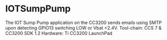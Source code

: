 # IOTSumpPump
The IOT Sump Pump application on the CC3200 sends emails using SMTP upon detecting GPIO13 switching LOW or Vbat &lt;2.4V. 
Tool-chain: CCS 7 &amp; CC3200 SDK 1.2
Hardware: Ti CC3200 LaunchPad
